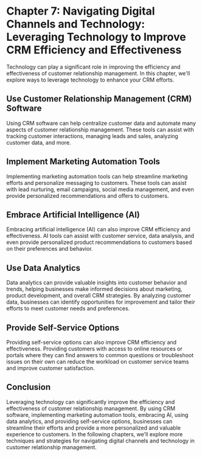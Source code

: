 Chapter 7: Navigating Digital Channels and Technology: Leveraging Technology to Improve CRM Efficiency and Effectiveness
========================================================================================================================

Technology can play a significant role in improving the efficiency and effectiveness of customer relationship management. In this chapter, we'll explore ways to leverage technology to enhance your CRM efforts.

Use Customer Relationship Management (CRM) Software
---------------------------------------------------

Using CRM software can help centralize customer data and automate many aspects of customer relationship management. These tools can assist with tracking customer interactions, managing leads and sales, analyzing customer data, and more.

Implement Marketing Automation Tools
------------------------------------

Implementing marketing automation tools can help streamline marketing efforts and personalize messaging to customers. These tools can assist with lead nurturing, email campaigns, social media management, and even provide personalized recommendations and offers to customers.

Embrace Artificial Intelligence (AI)
------------------------------------

Embracing artificial intelligence (AI) can also improve CRM efficiency and effectiveness. AI tools can assist with customer service, data analysis, and even provide personalized product recommendations to customers based on their preferences and behavior.

Use Data Analytics
------------------

Data analytics can provide valuable insights into customer behavior and trends, helping businesses make informed decisions about marketing, product development, and overall CRM strategies. By analyzing customer data, businesses can identify opportunities for improvement and tailor their efforts to meet customer needs and preferences.

Provide Self-Service Options
----------------------------

Providing self-service options can also improve CRM efficiency and effectiveness. Providing customers with access to online resources or portals where they can find answers to common questions or troubleshoot issues on their own can reduce the workload on customer service teams and improve customer satisfaction.

Conclusion
----------

Leveraging technology can significantly improve the efficiency and effectiveness of customer relationship management. By using CRM software, implementing marketing automation tools, embracing AI, using data analytics, and providing self-service options, businesses can streamline their efforts and provide a more personalized and valuable experience to customers. In the following chapters, we'll explore more techniques and strategies for navigating digital channels and technology in customer relationship management.
